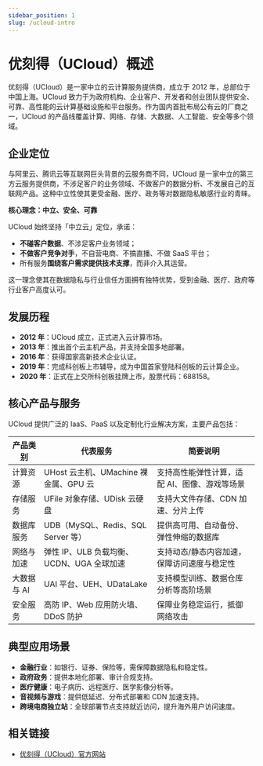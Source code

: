 ```yaml
---
sidebar_position: 1
slug: /ucloud-intro
---
```


# 优刻得（UCloud）概述

优刻得（UCloud）是一家中立的云计算服务提供商，成立于 2012 年，总部位于中国上海。UCloud 致力于为政府机构、企业客户、开发者和创业团队提供安全、可靠、高性能的云计算基础设施和平台服务。作为国内首批布局公有云的厂商之一，UCloud 的产品线覆盖计算、网络、存储、大数据、人工智能、安全等多个领域。



## 企业定位

与阿里云、腾讯云等互联网巨头背景的云服务商不同，UCloud 是一家中立的第三方云服务提供商，不涉足客户的业务领域、不做客户的数据分析、不发展自己的互联网产品。这种中立性使其更受金融、医疗、政务等对数据隐私敏感行业的青睐。

**核心理念：中立、安全、可靠**

UCloud 始终坚持「中立云」定位，承诺：

- **不碰客户数据**、不涉足客户业务领域；
- **不做客户竞争对手**，不自营电商、不搞直播、不做 SaaS 平台；
- 所有服务**围绕客户需求提供技术支撑**，而非介入其运营。

这一理念使其在数据隐私与行业信任方面拥有独特优势，受到金融、医疗、政府等行业客户高度认可。



## 发展历程

- **2012 年**：UCloud 成立，正式进入云计算市场。
- **2013 年**：推出首个云主机产品，并支持全国多地部署。
- **2016 年**：获得国家高新技术企业认证。
- **2019 年**：完成科创板上市辅导，成为中国首家登陆科创板的云计算企业。
- **2020 年**：正式在上交所科创板挂牌上市，股票代码：688158。



## 核心产品与服务

UCloud 提供广泛的 IaaS、PaaS 以及定制化行业解决方案，主要产品包括：

| 产品类别    | 代表服务                                  | 简要说明                                      |
| ----------- | ----------------------------------------- | --------------------------------------------- |
| 计算资源    | UHost 云主机、UMachine 裸金属、GPU 云     | 支持高性能弹性计算，适配 AI、图像、游戏等场景 |
| 存储服务    | UFile 对象存储、UDisk 云硬盘              | 支持大文件存储、CDN 加速、分片上传            |
| 数据库服务  | UDB（MySQL、Redis、SQL Server 等）        | 提供高可用、自动备份、弹性伸缩的数据库        |
| 网络与加速  | 弹性 IP、ULB 负载均衡、UCDN、UGA 全球加速 | 支持动态/静态内容加速，保障访问速度与稳定性   |
| 大数据与 AI | UAI 平台、UEH、UDataLake                  | 支持模型训练、数据仓库分析等高阶场景          |
| 安全服务    | 高防 IP、Web 应用防火墙、DDoS 防护        | 保障业务稳定运行，抵御网络攻击                |



## 典型应用场景

- **金融行业**：如银行、证券、保险等，需保障数据隐私和稳定性。
- **政府政务**：提供本地化部署、审计合规支持。
- **医疗健康**：电子病历、远程医疗、医学影像分析等。
- **音视频与游戏**：提供低延迟、分布式部署和 CDN 加速支持。
- **跨境电商独立站**：全球部署节点支持就近访问，提升海外用户访问速度。



## 相关链接

- [优刻得（UCloud）官方网站](https://www.ucloud.cn)

